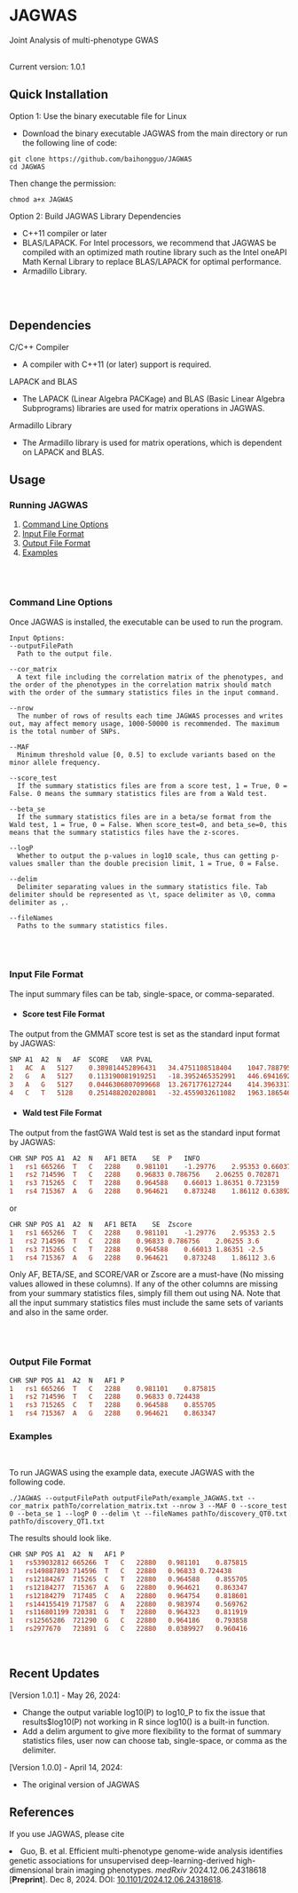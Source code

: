 # JAGWAS
Joint Analysis of multi-phenotype GWAS

<br />
Current version: 1.0.1

## Quick Installation 

Option 1: Use the binary executable file for Linux
* Download the binary executable JAGWAS from the main directory or run the following line of code:
```
git clone https://github.com/baihongguo/JAGWAS
cd JAGWAS
```
Then change the permission:
```
chmod a+x JAGWAS
```

Option 2: Build JAGWAS Library Dependencies  
   * C++11 compiler or later 
   * BLAS/LAPACK. For Intel processors, we recommend that JAGWAS be compiled with an optimized math routine library such as the Intel oneAPI Math Kernal Library to replace BLAS/LAPACK for optimal performance.  
   * Armadillo Library. 
<br />
<br />

## Dependencies
C/C++ Compiler
 * A compiler with C++11 (or later) support is required.
 
LAPACK and BLAS
 * The LAPACK (Linear Algebra PACKage) and BLAS (Basic Linear Algebra Subprograms) libraries are used for matrix operations in JAGWAS.

Armadillo Library
 * The Armadillo library is used for matrix operations, which is dependent on LAPACK and BLAS.


## Usage

### Running JAGWAS

1. [Command Line Options](#command-line-options)  
1. [Input File Format](#input-file-format)
1. [Output File Format](#output-file-format)
1. [Examples](#examples)

<br /> 
<br />

### Command Line Options

Once JAGWAS is installed, the executable can be used to run the program.  
```
Input Options:
--outputFilePath
  Path to the output file.

--cor_matrix
  A text file including the correlation matrix of the phenotypes, and the order of the phenotypes in the correlation matrix should match with the order of the summary statistics files in the input command. 

--nrow
  The number of rows of results each time JAGWAS processes and writes out, may affect memory usage, 1000-50000 is recommended. The maximum is the total number of SNPs.

--MAF
  Minimum threshold value [0, 0.5] to exclude variants based on the minor allele frequency.

--score_test
  If the summary statistics files are from a score test, 1 = True, 0 = False. 0 means the summary statistics files are from a Wald test.

--beta_se
  If the summary statistics files are in a beta/se format from the Wald test, 1 = True, 0 = False. When score_test=0, and beta_se=0, this means that the summary statistics files have the z-scores.

--logP
  Whether to output the p-values in log10 scale, thus can getting p-values smaller than the double precision limit, 1 = True, 0 = False.

--delim
  Delimiter separating values in the summary statistics file. Tab delimiter should be represented as \t, space delimiter as \0, comma delimiter as ,.

--fileNames
  Paths to the summary statistics files.
```

<br /> 
<br />

### Input File Format
The input summary files can be tab, single-space, or comma-separated.
* #### Score test File Format
The output from the GMMAT score test is set as the standard input format by JAGWAS:
```diff 
SNP	A1	A2	N	AF	SCORE	VAR	PVAL
1	AC	A	5127	0.389814452896431	34.4751108518404	1047.78879525852	0.286854635988476
2	G	A	5127	0.113190081919251	-18.3952465352991	446.694169234623	0.384102004874046
3	A	G	5127	0.0446306807099668	13.2671776127244	414.396331767185	0.514572577835737
4	C	T	5128	0.251488202028081	-32.4559032611082	1963.18654661393	0.463858002357953
```


* #### Wald test File Format
The output from the fastGWA Wald test is set as the standard input format by JAGWAS:
```diff 
CHR	SNP	POS	A1	A2	N	AF1	BETA	SE	P	INFO
1	rs1	665266	T	C	2288	0.981101	-1.29776	2.95353	0.660376	0.664293
1	rs2	714596	T	C	2288	0.96833	0.786756	2.06255	0.702871	0.84736
1	rs3	715265	C	T	2288	0.964588	0.66013	1.86351	0.723159	0.932847
1	rs4	715367	A	G	2288	0.964621	0.873248	1.86112	0.638923	0.93636
```

or

```diff 
CHR	SNP	POS	A1	A2	N	AF1	BETA	SE	Zscore
1	rs1	665266	T	C	2288	0.981101	-1.29776	2.95353	2.5	
1	rs2	714596	T	C	2288	0.96833	0.786756	2.06255	3.6	
1	rs3	715265	C	T	2288	0.964588	0.66013	1.86351	-2.5	
1	rs4	715367	A	G	2288	0.964621	0.873248	1.86112	3.6	
```

Only AF, BETA/SE, and SCORE/VAR or Zscore are a must-have (No missing values allowed in these columns). If any of the other columns are missing from your summary statistics files, simply fill them out using NA. 
Note that all the input summary statistics files must include the same sets of variants and also in the same order. 

<br /> 
<br />

### Output File Format  
```diff
CHR	SNP	POS	A1	A2	N	AF1	P
1	rs1	665266	T	C	2288	0.981101	0.875815
1	rs2	714596	T	C	2288	0.96833	0.724438
1	rs3	715265	C	T	2288	0.964588	0.855705
1	rs4	715367	A	G	2288	0.964621	0.863347
```


### Examples  
<br />

To run JAGWAS using the example data, execute JAGWAS with the following code.
```unix
./JAGWAS --outputFilePath outputFilePath/example_JAGWAS.txt --cor_matrix pathTo/correlation_matrix.txt --nrow 3 --MAF 0 --score_test 0 --beta_se 1 --logP 0 --delim \t --fileNames pathTo/discovery_QT0.txt pathTo/discovery_QT1.txt

```
The results should look like. 
```diff
CHR	SNP	POS	A1	A2	N	AF1	P
1	rs539032812	665266	T	C	22880	0.981101	0.875815
1	rs149887893	714596	T	C	22880	0.96833	0.724438
1	rs12184267	715265	C	T	22880	0.964588	0.855705
1	rs12184277	715367	A	G	22880	0.964621	0.863347
1	rs12184279	717485	C	A	22880	0.964754	0.818601
1	rs144155419	717587	G	A	22880	0.983974	0.569762
1	rs116801199	720381	G	T	22880	0.964323	0.811919
1	rs12565286	721290	G	C	22880	0.964186	0.793858
1	rs2977670	723891	G	C	22880	0.0389927	0.960416
```
<br />

## Recent Updates 
[Version 1.0.1] - May 26, 2024:
* Change the output variable log10(P) to log10_P to fix the issue that results$log10(P) not working in R since log10() is a built-in function.
* Add a delim argument to give more flexibility to the format of summary statistics files, user now can choose tab, single-space, or comma as the delimiter.  

[Version 1.0.0] - April 14, 2024:
* The original version of JAGWAS

## References
<p>If you use JAGWAS, please cite
<li>Guo, B. et al. Efficient multi-phenotype genome-wide analysis identifies genetic associations for unsupervised deep-learning-derived high-dimensional brain imaging phenotypes. <em>medRxiv</em> 2024.12.06.24318618 
[<b>Preprint</b>]. Dec 8, 2024. DOI: <a href="https://www.medrxiv.org/content/10.1101/2024.12.06.24318618v1">10.1101/2024.12.06.24318618</a>.</li></p>
